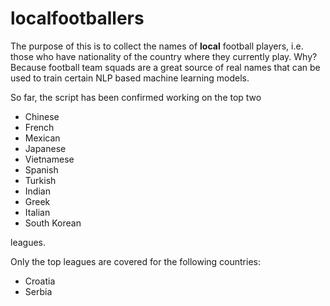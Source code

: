 # localfootballers
The purpose of this is to collect the names of **local** football players, i.e. those who have nationality of the country where they currently play.  Why? Because football team squads are a great source of real names that can be used to train certain NLP based machine learning models. 

So far, the script has been confirmed working on the top two 

* Chinese
* French
* Mexican
* Japanese
* Vietnamese 
* Spanish
* Turkish
* Indian
* Greek
* Italian
* South Korean

leagues.

Only the top leagues are covered for the following countries:
* Croatia
* Serbia